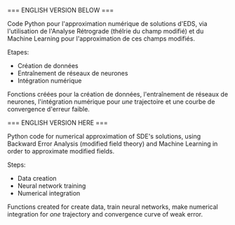=== ENGLISH VERSION BELOW ===

Code Python pour l'approximation numérique de solutions d'EDS, via l'utilisation de l'Analyse Rétrograde (thélrie du champ modifié) et du Machine Learning pour l'approximation de ces champs modifiés.

Etapes:

- Création de données
- Entraînement de réseaux de neurones
- Intégration numérique

Fonctions créées pour la création de données, l'entraînement de réseaux de neurones, l'intégration numérique pour *une* trajectoire et une courbe de convergence d'erreur faible.






=== ENGLISH VERSION HERE ===

Python code for numerical approximation of SDE's solutions, using Backward Error Analysis (modified field theory) and Machine Learning in order to approximate modified fields.

Steps:

- Data creation
- Neural network training
- Numerical integration

Functions created for create data, train neural networks, make numerical integration for *one* trajectory and convergence curve of weak error.
